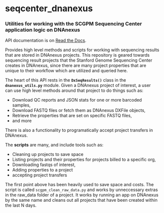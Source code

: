 # seqcenter_dnanexus

### Utilities for working with the SCGPM Sequencing Center application logic on DNAnexus

API documentation is on [Read the Docs](https://scgpm-seqresults-dnanexus.readthedocs.io/en/latest/index.html).

Provides high level methods and scripts for working with sequencing results that are stored in DNAnexus projects. This repository is geared towards sequencing result projects that the Stanford Genome Sequencing Center creates in DNAnexus, since there are many project properties that are unique to their workflow which are utilized and queried here.   

The heart of this API rests in the **`DxSeqResults()`** class in the **`dnanexus_utils.py`** module. Given a DNAnexus project of interest, a user can use high level methods around that project to do things such as:

* Download QC reports and JSON stats for one or more barcoded samples,
* Download FASTQ files or fetch them as DNAnexus DXFile objects,
* Retrieve the properties that are set on specific FASTQ files,
* and more

There is also a functionality to programatically accept project transfers in DNAnexus. 

The **scripts** are many, and include tools such as:

* Cleaning up projects to save space
* Listing projects and their properties for projects billed to a specific org,
* Downloading fastqs of interest,
* Adding properties to a project
* accepting project transfers

The first point above has been heavily used to save space and costs. The script is called ``scgpm_clean_raw_data.py`` and works by unneccessary extras in the raw_data folder of a project.  It works by running an app on DNAnexus by the same name and cleans out all projects that have been created within the last N days. 


